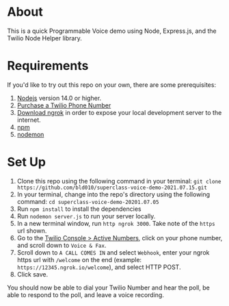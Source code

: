 # About

This is a quick Programmable Voice demo using Node, Express.js, and the Twilio Node Helper library.

# Requirements

If you'd like to try out this repo on your own, there are some prerequisites:

1. [Nodejs](https://nodejs.org/) version 14.0 or higher.
1. [Purchase a Twilio Phone Number](https://www.twilio.com/console/phone-numbers/incoming)
1. [Download ngrok](https://ngrok.com/download) in order to expose your local development server to the internet. 
1. [npm](https://docs.npmjs.com/downloading-and-installing-node-js-and-npm)
1. [nodemon](https://www.npmjs.com/package/nodemon?activeTab=readme)

# Set Up

1. Clone this repo using the following command in your terminal: `git clone https://github.com/bld010/superclass-voice-demo-2021.07.15.git`
1. In your terminal, change into the repo's directory using the following command: `cd superclass-voice-demo-20201.07.05`
1. Run `npm install` to install the dependencies
1. Run `nodemon server.js` to run your server locally.
1. In a new terminal window, run `http ngrok 3000`. Take note of the `https` url shown. 
1. Go to the [Twilio Console > Active Numbers](https://www.twilio.com/console/phone-numbers/incoming), click on your phone number, and scroll down to `Voice & Fax`.
1. Scroll down to `A CALL COMES IN` and select `Webhook`, enter your ngrok https url with `/welcome` on the end (example: `https://12345.ngrok.io/welcome`), and select HTTP POST. 
1. Click save.

You should now be able to dial your Twilio Number and hear the poll, be able to respond to the poll, and leave a voice recording. 
